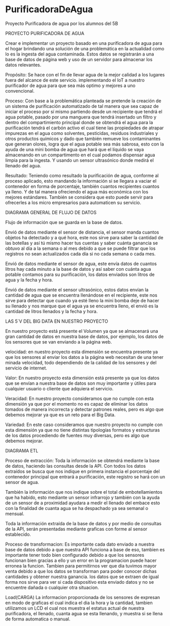# PurificadoraDeAgua
Proyecto Purificadora de agua por los alumnos del 5B

PROYECTO PURIFICADORA DE AGUA

Crear e implementar un proyecto basado en una purificadora de agua para el hogar brindando una solución de una problemática en la actualidad como lo es la ingesta del agua contaminada. Estos datos se registrarán a una base de datos de página web y uso de un servidor para almacenar los datos relevantes.

Propósito: Se hace con el fin de llevar agua de la mejor calidad a los lugares fuera del alcance de este servicio. implementando el IoT a nuestro purificador de agua para que sea más optimo y mejores a uno convencional.

Proceso: Con base a la problemática planteada se pretende la creación de un sistema de purificación automatizado de tal manera que sea capaz de iniciar el proceso por sí mismo partiendo desde un recipiente que tendrá el agua potable, pasado por una manguera que tendrá insertado un filtro y dentro  del compartimiento principal donde se obtendrá el agua para la purificación tendrá el carbón activo el cual tiene las propiedades de atrapar impurezas en el agua como solventes, pesticidas, residuos industriales y otros productos químicos y dado que también remueve los contaminantes que generan olores, logra que el agua potable sea más sabrosa, esto con la ayuda de una mini bomba de agua que hará que el líquido se vaya  almacenando en un compartimento en el cual podamos dispensar agua limpia para la ingesta. Y usando un sensor ultrasónico donde medirá el llenado del agua.

Resultado: Teniendo como resultado la purificación de agua, conforme al proceso aplicado, esto mandando la información si se llegara a vaciar el contenedor en forma de porcentaje, también cuantos recipientes cuantos ya lleno. Y de tal manera ofreciendo el agua más económica con los mejores estándares. También se considera que esto puede servir para ofrecerles a los micro empresarios para automaticen su servicio.

DIAGRAMA GENERAL DE FLUJO DE DATOS

Flujo de información que se guarda en la base de datos.


Envió de datos mediante el sensor de distancia, el sensor manda cuantos objetos ha detectado y a qué hora, este nos sirve para saber 
la cantidad de las botellas y así tú mismo hacer tus cuentas y saber cuánta ganancia se obtuvo al día a la semana o al mes debido a que 
se puede filtrar que los registros no sean actualizados cada día si no cada semana o cada mes. 

Envió de datos mediante el sensor de agua, este envía datos de cuantos litros hay cada minuto a la base de datos y así saber con cuánta agua
potable contamos para su purificación, los datos enviados son litros de agua y la fecha y hora.

Envió de datos mediante el sensor ultrasónico, estos datos envían la cantidad de agua que se encuentra llenándose en el recipiente, este nos sirve 
para detectar que cuando ya esté lleno la mini bomba deje de hacer su llenado y nos marque que el agua ya se encuentra lleno, el envió es la cantidad
de litros llenados y la fecha y hora.


LAS 5´V DEL BIG DATA EN NUESTRO PROYECTO

En nuestro proyecto está presente el Volumen ya que se almacenará una gran cantidad de datos en nuestra base de datos, por ejemplo, los datos de los sensores que se van enviando a la página web.
 
velocidad: en nuestro proyecto esta dimensión se encuentra presente ya que los sensores al enviar los datos a la página web necesitan de una tener minada velocidad, todo dependiendo de la calidad de los sensores y del servicio de internet.

Valor: En nuestro proyecto esta dimensión está presente ya que los datos que se envían a nuestra base de datos son muy importante y útiles para cualquier usuario o cliente que adquiera el servicio.

Veracidad: En nuestro proyecto consideramos que no cumple con esta dimensión ya que por el momento no es capaz de eliminar los datos tomados de manera incorrecta y detectar patrones reales, pero es algo que debemos mejorar ya que es un reto para el Big Data.

Variedad: En este caso consideramos que nuestro proyecto no cumple con esta dimensión ya que no tiene distintas tipologías formatos y estructuras de los datos procediendo de fuentes muy diversas, pero es algo que debemos mejorar.

DIAGRAMA ETL

Proceso de extracción: Toda la información se obtendrá mediante la base de datos, haciendo las consultas desde la API.
Con todos los datos extraídos se busca que nos indique en primera instancia el porcentaje del contenedor principal que entrará a purificación, este registro se hará con un sensor de agua. 

También la información que nos indique sobre el total de embotellamientos que ha habido, esto mediante un sensor infrarrojo y también con la ayuda de un sensor de a proximidad ayudara a medir el llenado del embace esto con la finalidad de cuanta agua se ha despachado ya sea semanal o mensual.

Toda la información extraída de la base de datos y por medio de consultas de la API, serán presentadas mediante graficas con forme al sensor establecido.

Proceso de transformacion: Es importante cada dato enviado a nuestra base de datos debido a que nuestra API funciona a base de eso, tambien es importante tener todo bien configurado debido a que los sensores funcionan bien gracias a ello y un error en la programacion puede hacer erronea la funcion. Tambien para permitirnos ver que dia tuvimos mayor venta debido a que los datos se transforman para poder conocer dichas cantidades y obtener nuestra ganancia. los datos que se extraen de igual forma nos sirve para ver si cada dispositivo esta enviado datos y no se encuentre dañada o cualquier otra situacion.

Load(CARGA)
La informacion proporcionada de los sensores de expresan en modo de graficas el cual indica el dia la hora y la cantidad, tambien utilizamos un LCD el cual nos muestra el estatus actual de nuestra purificadora, el llenado, cuanta agua se esta llenando, y muestra si se llena de forma automatica o manual.



